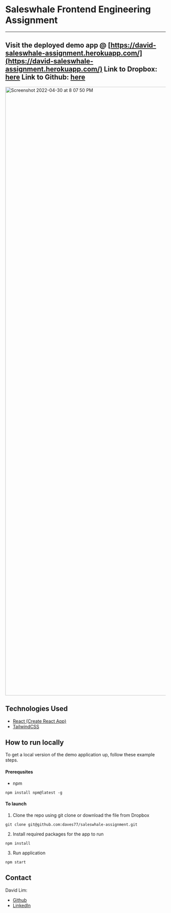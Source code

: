 # Saleswhale Frontend Engineering Assignment
---
Visit the deployed demo app @ [https://david-saleswhale-assignment.herokuapp.com/](https://david-saleswhale-assignment.herokuapp.com/)
Link to Dropbox: [here](https://www.dropbox.com/s/bs8517cmnt3c9op/sales-whale-assignment.zip?dl=0)
Link to Github: [here](https://github.com/daves77/saleswhale-assignment)
---
<img width="1908" alt="Screenshot 2022-04-30 at 8 07 50 PM" src="https://user-images.githubusercontent.com/54523780/166104913-c9bc498c-fd10-4d43-8319-936c53efb54b.png">

## Technologies Used
- [React (Create React App)](https://create-react-app.dev/)
- [TailwindCSS](https://tailwindcss.com/) 

## How to run locally
To get a local version of the demo application up, follow these example steps.

#### Prerequsites
- npm
```
npm install npm@latest -g
```

#### To launch
1. Clone the repo using git clone or download the file from Dropbox
```
git clone git@github.com:daves77/saleswhale-assignment.git
```


2. Install required packages for the app to run 
```
npm install
```

3. Run application
```
npm start
```



## Contact
David Lim: 
- [Github](https://github.com/daves77)
- [LinkedIn](https://www.linkedin.com/in/david-lim77/)
